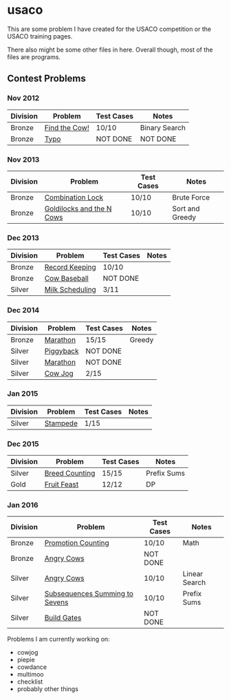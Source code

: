 # usaco

This are some problem I have created for the USACO competition or the USACO training pages. 

There also might be some other files in here. Overall though, most of the files are programs. 

## Contest Problems

### Nov 2012
| Division | Problem | Test Cases | Notes |
|------------|------------|-------------|---------------|
| Bronze | [Find the Cow!] | 10/10 | Binary Search |
| Bronze | [Typo] | NOT DONE | NOT DONE | 

### Nov 2013
| Division | Problem | Test Cases | Notes |
|------------|------------|-------------|---------------|
| Bronze | [Combination Lock] | 10/10 | Brute Force | 
| Bronze | [Goldilocks and the N Cows] | 10/10 | Sort and Greedy |  

### Dec 2013

| Division | Problem | Test Cases | Notes |
|------------|------------|-------------|---------------|
| Bronze | [Record Keeping] | 10/10 | |
| Bronze | [Cow Baseball] | NOT DONE |  | 
| Silver | [Milk Scheduling] | 3/11 | | 

### Dec 2014
| Division | Problem | Test Cases | Notes |
|------------|------------|-------------|---------------|
| Bronze | [Marathon] | 15/15 | Greedy |
| Silver | [Piggyback] | NOT DONE | | 
| Silver | [Marathon][1] | NOT DONE | |
| Silver | [Cow Jog] | 2/15 | |

### Jan 2015
| Division | Problem | Test Cases | Notes |
|------------|------------|-------------|---------------|
| Silver | [Stampede] | 1/15 | |

### Dec 2015
| Division | Problem | Test Cases | Notes |
|------------|------------|-------------|---------------|
| Silver | [Breed Counting] | 15/15 | Prefix Sums |
| Gold | [Fruit Feast] | 12/12 | DP |

### Jan 2016
| Division | Problem | Test Cases | Notes |
|------------|------------|-------------|---------------|
| Bronze | [Promotion Counting] | 10/10 | Math |
| Bronze | [Angry Cows] | NOT DONE | | 
| Silver | [Angry Cows][2] | 10/10 | Linear Search | 
| Silver | [Subsequences Summing to Sevens] | 10/10 | Prefix Sums | 
| Silver | [Build Gates] | NOT DONE | |

Problems I am currently working on:
* cowjog
* piepie
* cowdance
* multimoo
* checklist
* probably other things

[Find the Cow!]: /contest/nov12/bronze/cowfind/cowfind.cpp
[Typo]: /contest/nov12/bronze/typo/typo.cpp
[Combination Lock]: /contest/nov13/bronze/combo/combo.cpp
[Goldilocks and the N Cows]: /contest/nov13/bronze/milktemp/milktemp.cpp
[Record Keeping]: /contest/dec13/bronze/records/records.cpp 
[Cow Baseball]: /contest/dec13/bronze/baseball/baseball.cpp
[Milk Scheduling]: /contest/dec13/silver/msched/msched.cpp
[Marathon]: /contest/dec14/bronze/marathon/marathon.c
[Piggyback]: /contest/dec14/silver/piggyback/piggyback.cpp
[1]: /contest/dec14/silver/marathon/marathon.cpp
[Cow Jog]: /contest/dec14/silver/cowjog/cowjog.cpp
[Stampede]: /contest/jan15/silver/stampede/stampede.cpp
[Breed Counting]: /contest/dec15/silver/bcount/bcount.cpp
[Fruit Feast]: /contest/dec15/gold/feast/feast.cpp
[Promotion Counting]: /contest/jan16/bronze/promote/promote.c
[Angry Cows]: /contest/jan16/bronze/angry/angry.c
[2]: /contest/jan16/silver/angry/angry.cpp
[Subsequences Summing to Sevens]: /contest/jan16/silver/div7/div7.cpp
[Build Gates]: /contest/jan16/silver/gates/gates.cpp



